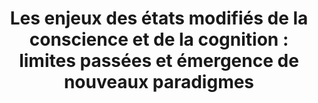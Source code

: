 ---
layout: publications
title: "Les enjeux des états modifiés de la conscience et de la cognition : limites passées et émergence de nouveaux paradigmes"
authors: Guillaume Dumas, Martin Fortier, Juan Gonzales
publication: Intellectica Vol. 67
year: 2017
link: https://hal-pasteur.archives-ouvertes.fr/pasteur-01567897
type: "Book:Chapter" # "Journal Paper", Preprint, "Book:Chapter", Comment
category: # "Opinion:Perspectives", Review, Computational, Social Cognitive and Affective Neuroscience, Experimental
    - "Opinion:Perspectives"
    - "Review"
filename: 2017.07.24_G.Dumas #MM.DD.YYYY_F.Author
---